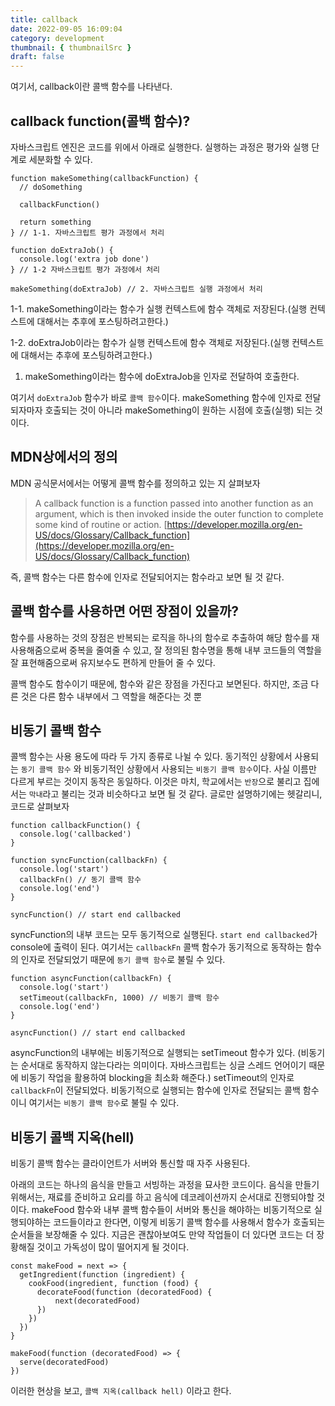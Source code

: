 ```yaml
---
title: callback
date: 2022-09-05 16:09:04
category: development
thumbnail: { thumbnailSrc }
draft: false
---
```


여기서, callback이란 콜백 함수를 나타낸다.

## callback function(콜백 함수)?

자바스크립트 엔진은 코드를 위에서 아래로 실행한다. 실행하는 과정은 평가와 실행 단계로 세분화할 수 있다.

```tsx
function makeSomething(callbackFunction) {
  // doSomething

  callbackFunction()

  return something
} // 1-1. 자바스크립트 평가 과정에서 처리

function doExtraJob() {
  console.log('extra job done')
} // 1-2 자바스크립트 평가 과정에서 처리

makeSomething(doExtraJob) // 2. 자바스크립트 실행 과정에서 처리
```

1-1. makeSomething이라는 함수가 실행 컨텍스트에 함수 객체로 저장된다.(실행 컨텍스트에 대해서는 추후에 포스팅하려고한다.)

1-2. doExtraJob이라는 함수가 실행 컨텍스트에 함수 객체로 저장된다.(실행 컨텍스트에 대해서는 추후에 포스팅하려고한다.)

1. makeSomething이라는 함수에 doExtraJob을 인자로 전달하여 호출한다.

여기서 `doExtraJob` 함수가 바로 `콜백 함수`이다. makeSomething 함수에 인자로 전달되자마자 호출되는 것이 아니라 makeSomething이 원하는 시점에 호출(실행) 되는 것이다.

## MDN상에서의 정의

MDN 공식문서에서는 어떻게 콜백 함수를 정의하고 있는 지 살펴보자

> A callback function is a function passed into another function as an argument, which is then invoked inside the outer function to complete some kind of routine or action.
> [https://developer.mozilla.org/en-US/docs/Glossary/Callback_function](https://developer.mozilla.org/en-US/docs/Glossary/Callback_function)

즉, 콜백 함수는 다른 함수에 인자로 전달되어지는 함수라고 보면 될 것 같다.

## 콜백 함수를 사용하면 어떤 장점이 있을까?

함수를 사용하는 것의 장점은 반복되는 로직을 하나의 함수로 추출하여 해당 함수를 재사용해줌으로써 중복을 줄여줄 수 있고, 잘 정의된 함수명을 통해 내부 코드들의 역할을 잘 표현해줌으로써 유지보수도 편하게 만들어 줄 수 있다.

콜백 함수도 함수이기 때문에, 함수와 같은 장점을 가진다고 보면된다. 하지만, 조금 다른 것은 다른 함수 내부에서 그 역할을 해준다는 것 뿐

## 비동기 콜백 함수

콜백 함수는 사용 용도에 따라 두 가지 종류로 나뉠 수 있다. 동기적인 상황에서 사용되는 `동기 콜백 함수` 와 비동기적인 상황에서 사용되는 `비동기 콜백 함수`이다. 사실 이름만 다르게 부르는 것이지 동작은 동일하다. 이것은 마치, 학교에서는 `반장`으로 불리고 집에서는 `막내`라고 불리는 것과 비슷하다고 보면 될 것 같다. 글로만 설명하기에는 헷갈리니, 코드로 살펴보자

```tsx
function callbackFunction() {
  console.log('callbacked')
}
```

```tsx
function syncFunction(callbackFn) {
  console.log('start')
  callbackFn() // 동기 콜백 함수
  console.log('end')
}

syncFunction() // start end callbacked
```

syncFunction의 내부 코드는 모두 동기적으로 실행된다. `start end callbacked`가 console에 출력이 된다. 여기서는 `callbackFn` 콜백 함수가 동기적으로 동작하는 함수의 인자로 전달되었기 때문에 `동기 콜백 함수`로 불릴 수 있다.

```tsx
function asyncFunction(callbackFn) {
  console.log('start')
  setTimeout(callbackFn, 1000) // 비동기 콜백 함수
  console.log('end')
}

asyncFunction() // start end callbacked
```

asyncFunction의 내부에는 비동기적으로 실행되는 setTimeout 함수가 있다. (비동기는 순서대로 동작하지 않는다라는 의미이다. 자바스크립트는 싱글 스레드 언어이기 때문에 비동기 작업을 활용하여 blocking을 최소화 해준다.) setTimeout의 인자로 `callbackFn`이 전달되었다. 비동기적으로 실행되는 함수에 인자로 전달되는 콜백 함수이니 여기서는 `비동기 콜백 함수`로 불릴 수 있다.

## 비동기 콜백 지옥(hell)

비동기 콜백 함수는 클라이언트가 서버와 통신할 때 자주 사용된다.

아래의 코드는 하나의 음식을 만들고 서빙하는 과정을 묘사한 코드이다. 음식을 만들기 위해서는, 재료를 준비하고 요리를 하고 음식에 데코레이션까지 순서대로 진행되야할 것이다. makeFood 함수와 내부 콜백 함수들이 서버와 통신을 해야하는 비동기적으로 실행되야하는 코드들이라고 한다면, 이렇게 비동기 콜백 함수를 사용해서 함수가 호출되는 순서들을 보장해줄 수 있다. 지금은 괜찮아보여도 만약 작업들이 더 있다면 코드는 더 장황해질 것이고 가독성이 많이 떨어지게 될 것이다.

```tsx
const makeFood = next => {
  getIngredient(function (ingredient) {
    cookFood(ingredient, function (food) {
      decorateFood(function (decoratedFood) {
          next(decoratedFood)
      })
    })
  })
}

makeFood(function (decoratedFood) => {
  serve(decoratedFood)
})
```

이러한 현상을 보고, `콜백 지옥(callback hell)` 이라고 한다.
